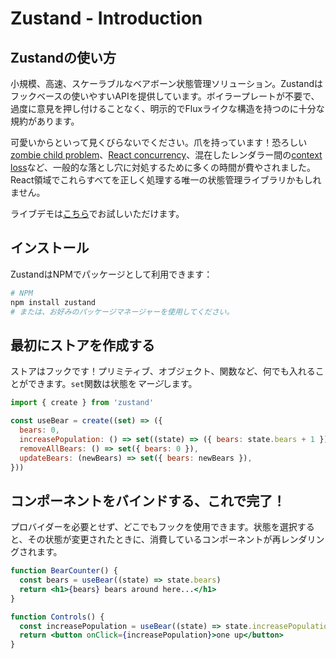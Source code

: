 # Zustand - Introduction

## Zustandの使い方

小規模、高速、スケーラブルなベアボーン状態管理ソリューション。Zustandはフックベースの使いやすいAPIを提供しています。ボイラープレートが不要で、過度に意見を押し付けることなく、明示的でFluxライクな構造を持つのに十分な規約があります。

可愛いからといって見くびらないでください。爪を持っています！恐ろしい[zombie child problem](https://react-redux.js.org/api/hooks#stale-props-and-zombie-children)、[React concurrency](https://github.com/bvaughn/rfcs/blob/useMutableSource/text/0000-use-mutable-source.md)、混在したレンダラー間の[context loss](https://github.com/facebook/react/issues/13332)など、一般的な落とし穴に対処するために多くの時間が費やされました。React領域でこれらすべてを正しく処理する唯一の状態管理ライブラリかもしれません。

ライブデモは[こちら](https://codesandbox.io/s/dazzling-moon-itop4)でお試しいただけます。

## インストール

ZustandはNPMでパッケージとして利用できます：

```bash
# NPM
npm install zustand
# または、お好みのパッケージマネージャーを使用してください。
```

## 最初にストアを作成する

ストアはフックです！プリミティブ、オブジェクト、関数など、何でも入れることができます。`set`関数は状態を*マージ*します。

```javascript
import { create } from 'zustand'

const useBear = create((set) => ({
  bears: 0,
  increasePopulation: () => set((state) => ({ bears: state.bears + 1 })),
  removeAllBears: () => set({ bears: 0 }),
  updateBears: (newBears) => set({ bears: newBears }),
}))
```

## コンポーネントをバインドする、これで完了！

プロバイダーを必要とせず、どこでもフックを使用できます。状態を選択すると、その状態が変更されたときに、消費しているコンポーネントが再レンダリングされます。

```jsx
function BearCounter() {
  const bears = useBear((state) => state.bears)
  return <h1>{bears} bears around here...</h1>
}

function Controls() {
  const increasePopulation = useBear((state) => state.increasePopulation)
  return <button onClick={increasePopulation}>one up</button>
}
```
